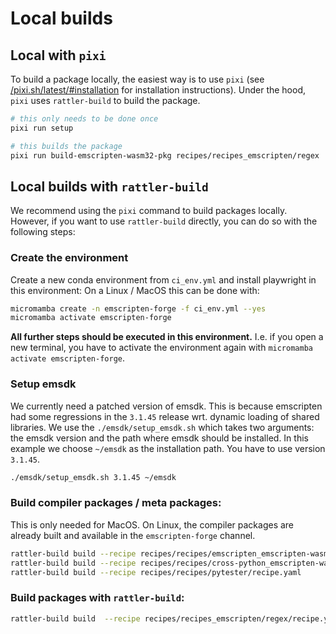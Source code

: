 # Local builds


## Local with `pixi`

To build a package locally, the easiest way is to use `pixi` (see [/pixi.sh/latest/#installation](https://pixi.sh/latest/#installation) for installation instructions).
Under the hood, `pixi` uses `rattler-build` to build the package.

```bash
# this only needs to be done once
pixi run setup

# this builds the package
pixi run build-emscripten-wasm32-pkg recipes/recipes_emscripten/regex
```

## Local builds with `rattler-build`
We recommend using the `pixi` command to build packages locally. However, if you want to use `rattler-build` directly, you can do so with the following steps:


### Create the environment
Create a new conda environment from `ci_env.yml` and install playwright in this environment:
 On a Linux / MacOS this can be done with:
```bash
micromamba create -n emscripten-forge -f ci_env.yml --yes
micromamba activate emscripten-forge
```


**All further steps should be executed in this environment.**
I.e. if you open a new terminal, you have to activate the environment again with `micromamba activate emscripten-forge`.

### Setup emsdk

 We currently need a patched version of emsdk. This is because emscripten had some regressions in the `3.1.45` release wrt. dynamic loading of shared libraries. We use the `./emsdk/setup_emsdk.sh` which takes
 two arguments: the emsdk version and the path where emsdk should be installed.
 In this example we choose `~/emsdk` as the installation path. You have to use version `3.1.45`.

```bash
./emsdk/setup_emsdk.sh 3.1.45 ~/emsdk
```

### Build compiler packages / meta packages:

This is only needed for MacOS. On Linux, the compiler packages are already built and available in the `emscripten-forge` channel.

```bash
rattler-build build --recipe recipes/recipes/emscripten_emscripten-wasm32/recipe.yaml   -c https://repo.mamba.pm/emscripten-forge -c conda-forge -c microsoft -m conda_build_config.yaml
rattler-build build --recipe recipes/recipes/cross-python_emscripten-wasm32/recipe.yaml -c https://repo.mamba.pm/emscripten-forge -c conda-forge -c microsoft -m conda_build_config.yaml
rattler-build build --recipe recipes/recipes/pytester/recipe.yaml                       -c https://repo.mamba.pm/emscripten-forge -c conda-forge -c microsoft -m conda_build_config.yaml
```

### Build packages with `rattler-build`:

```bash
rattler-build build  --recipe recipes/recipes_emscripten/regex/recipe.yaml  --target-platform=emscripten-wasm32 -c https://repo.mamba.pm/emscripten-forge -c conda-forge -c microsoft -m conda_build_config.yaml
```